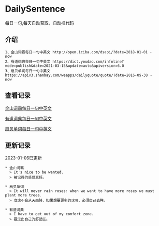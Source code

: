 # DailySentence

每日一句,每天自动获取，自动推代码

## 介绍

```
1、金山词霸每日一句中英文 http://open.iciba.com/dsapi/?date=2018-01-01 - now
2、有道词典每日一句中英文 https://dict.youdao.com/infoline?mode=publish&date=2021-03-15&update=auto&apiversion=6.0
3、扇贝单词每日一句中英文 https://apiv3.shanbay.com/weapps/dailyquote/quote/?date=2016-09-30 - now
```

## 查看记录

[金山词霸每日一句中英文](./data/iciba/)

[有道词典每日一句中英文](./data/youdao/)

[扇贝单词每日一句中英文](./data/shanbay/)

## 更新记录
2023-01-06已更新 
```
* 金山词霸
  > It's nice to be wanted.
  > 被记得的感觉真好。

* 扇贝单词
  > It will never rain roses: when we want to have more roses we must plant more trees.
  > 玫瑰不会从天而降，如果想要更多的玫瑰，必须自己去种。

* 有道词典
  > I have to get out of my comfort zone.
  > 要走出自己的舒适区。

```
